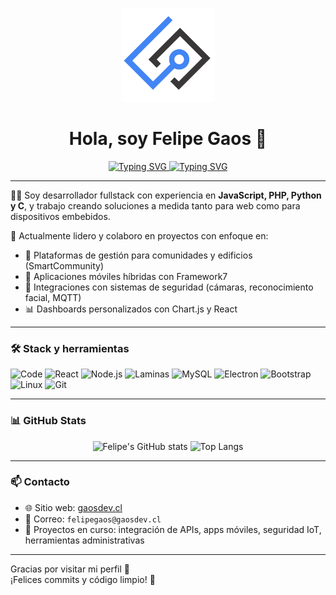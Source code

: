 <p align="center">
  <img src="assets/img/gd-logo-tr.png" width="150" alt="GaosDev Logo" />
</p>

<h1 align="center">Hola, soy Felipe Gaos 👋</h1>

<p align="center">
  <a href="https://gaosdev.cl" target="_blank">
    <img src="https://readme-typing-svg.herokuapp.com?font=Fira+Code&size=22&duration=2000&pause=1000&color=00C0FF&center=true&vCenter=true&multiline=true&width=600&height=60&lines=Fullstack+Developer" alt="Typing SVG" />
    <img src="https://readme-typing-svg.herokuapp.com?font=Fira+Code&size=20&duration=2000&pause=1000&color=00C0FF&center=true&vCenter=true&multiline=true&width=600&height=60&lines=JavaScript+%7C+PHP+%7C+Python" alt="Typing SVG" />
  </a>
</p>

---

👨‍💻 Soy desarrollador fullstack con experiencia en **JavaScript, PHP, Python y C**, y trabajo creando soluciones a medida tanto para web como para dispositivos embebidos.

🚀 Actualmente lidero y colaboro en proyectos con enfoque en:
- 🏢 Plataformas de gestión para comunidades y edificios (SmartCommunity)
- 📱 Aplicaciones móviles híbridas con Framework7
- 🔐 Integraciones con sistemas de seguridad (cámaras, reconocimiento facial, MQTT)
- 📊 Dashboards personalizados con Chart.js y React

---

### 🛠️ Stack y herramientas

![Code](https://img.shields.io/badge/code-JS%20%7C%20PHP%20%7C%20Python-informational?style=flat&logo=codepen)
![React](https://img.shields.io/badge/-React-20232A?logo=react&logoColor=61DAFB)
![Node.js](https://img.shields.io/badge/-Node.js-339933?logo=node.js&logoColor=white)
![Laminas](https://img.shields.io/badge/-Laminas-informational?logo=php)
![MySQL](https://img.shields.io/badge/-MySQL-4479A1?logo=mysql&logoColor=white)
![Electron](https://img.shields.io/badge/-Electron-2C2E3B?logo=electron)
![Bootstrap](https://img.shields.io/badge/-Bootstrap-563D7C?logo=bootstrap)
![Linux](https://img.shields.io/badge/-Linux-FCC624?logo=linux&logoColor=black)
![Git](https://img.shields.io/badge/-Git-F05032?logo=git&logoColor=white)

---

### 📊 GitHub Stats

<p align="center">
  <img src="https://github-readme-stats.vercel.app/api?username=felipegaos&show_icons=true&theme=github_dark&hide=stars&count_private=true" alt="Felipe's GitHub stats" width="450" />
  <img src="https://github-readme-stats.vercel.app/api/top-langs/?username=felipegaos&layout=compact&theme=github_dark" alt="Top Langs" width="300"/>
</p>

---

### 📫 Contacto

- 🌐 Sitio web: [gaosdev.cl](https://gaosdev.cl)
- 📧 Correo: `felipegaos@gaosdev.cl`
- 💼 Proyectos en curso: integración de APIs, apps móviles, seguridad IoT, herramientas administrativas

---

Gracias por visitar mi perfil 🙌  
¡Felices commits y código limpio! 🚀
